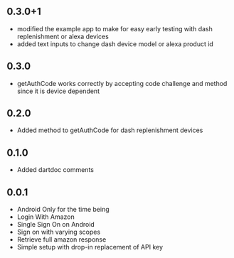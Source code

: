 ## 0.3.0+1

- modified the example app to make for easy early testing with dash replenishment or alexa devices
- added text inputs to change dash device model or alexa product id

## 0.3.0

- getAuthCode works correctly by accepting code challenge and method since it is device dependent

## 0.2.0

- Added method to getAuthCode for dash replenishment devices

## 0.1.0

- Added dartdoc comments

## 0.0.1

- Android Only for the time being
- Login With Amazon
- Single Sign On on Android
- Sign on with varying scopes
- Retrieve full amazon response
- Simple setup with drop-in replacement of API key
